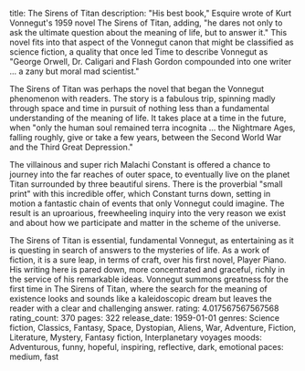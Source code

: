 title: The Sirens of Titan
description: "His best book," Esquire wrote of Kurt Vonnegut's 1959 novel The Sirens of Titan, adding, "he dares not only to ask the ultimate question about the meaning of life, but to answer it."  This novel fits into that aspect of the Vonnegut canon that might be classified as science fiction, a quality that once led Time to describe Vonnegut as "George Orwell, Dr. Caligari and Flash Gordon compounded into one writer ... a zany but moral mad scientist."

The Sirens of Titan was perhaps the novel that began the Vonnegut phenomenon with readers. The story is a fabulous trip, spinning madly through space and time in pursuit of nothing less than a fundamental understanding of the meaning of life. It takes place at a time in the future, when "only the human soul remained terra incognita ... the Nightmare Ages, falling roughly, give or take a few years, between the Second World War and the Third Great Depression."

The villainous and super rich Malachi Constant is offered a chance to journey into the far reaches of outer space, to eventually live on the planet Titan surrounded by three beautiful sirens. There is the proverbial "small print" with this incredible offer, which Constant turns down, setting in motion a fantastic chain of events that only Vonnegut could imagine. The result is an uproarious, freewheeling inquiry into the very reason we exist and about how we participate and matter in the scheme of the universe.

The Sirens of Titan is essential, fundamental Vonnegut, as entertaining as it is questing in search of answers to the mysteries of life.  As a work of fiction, it is a sure leap, in terms of craft, over his first novel, Player Piano. His writing here is pared down, more concentrated and graceful, richly in the service of his remarkable ideas. Vonnegut summons greatness for the first time in The Sirens of Titan, where the search for the meaning of existence looks and sounds like a kaleidoscopic dream but leaves the reader with a clear and challenging answer.
rating: 4.017567567567568
rating_count: 370
pages: 322
release_date: 1959-01-01
genres: Science fiction, Classics, Fantasy, Space, Dystopian, Aliens, War, Adventure, Fiction, Literature, Mystery, Fantasy fiction, Interplanetary voyages
moods: Adventurous, funny, hopeful, inspiring, reflective, dark, emotional
paces: medium, fast